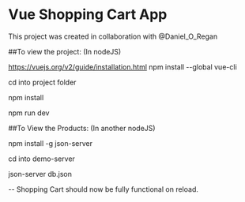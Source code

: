 # Vue Shopping Cart App
This project was created in collaboration with @Daniel_O_Regan

##To view the project: (In nodeJS)


https://vuejs.org/v2/guide/installation.html
npm install --global vue-cli


cd into project folder


npm install


npm run dev



##To View the Products: (In another nodeJS)


npm install -g json-server


cd into demo-server


json-server db.json



-- Shopping Cart should now be fully functional on reload.
